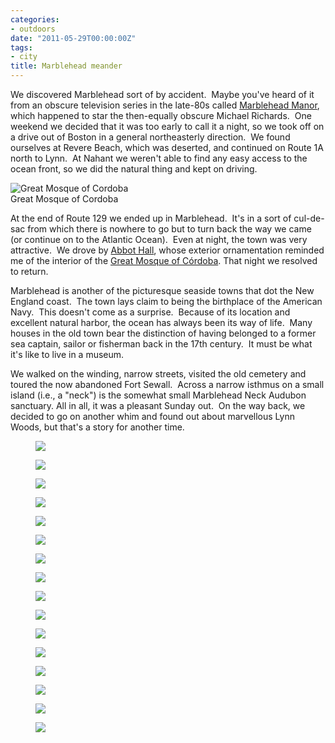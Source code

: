 ```yaml
---
categories:
- outdoors
date: "2011-05-29T00:00:00Z"
tags:
- city
title: Marblehead meander
---
```

We discovered Marblehead sort of by accident.  Maybe you've heard of it from an obscure television series in the late-80s called [Marblehead Manor](http://en.wikipedia.org/wiki/Marblehead_Manor), which happened to star the then-equally obscure Michael Richards.  One weekend we decided that it was too early to call it a night, so we took off on a drive out of Boston in a general northeasterly direction.  We found ourselves at Revere Beach, which was deserted, and continued on Route 1A north to Lynn.  At Nahant we weren't able to find any easy access to the ocean front, so we did the natural thing and kept on driving.

<img src="http://yentran.isamonkey.org/gallery/images/CordobaGreatMosque-300x223.jpg" alt="Great Mosque of Cordoba" />
<figcaption>Great Mosque of Cordoba</figcaption>

At the end of Route 129 we ended up in Marblehead.  It's in a sort of cul-de-sac from which there is nowhere to go but to turn back the way we came (or continue on to the Atlantic Ocean).  Even at night, the town was very attractive.  We drove by [Abbot Hall](http://en.wikipedia.org/wiki/Abbot_Hall_(Marblehead,_Massachusetts)), whose exterior ornamentation reminded me of the interior of the [Great Mosque of Córdoba](http://en.wikipedia.org/wiki/Cathedral%E2%80%93Mosque_of_C%C3%B3rdoba). That night we resolved to return.

Marblehead is another of the picturesque seaside towns that dot the New England coast.  The town lays claim to being the birthplace of the American Navy.  This doesn't come as a surprise.  Because of its location and excellent natural harbor, the ocean has always been its way of life.  Many houses in the old town bear the distinction of having belonged to a former sea captain, sailor or fisherman back in the 17th century.  It must be what it's like to live in a museum.

We walked on the winding, narrow streets, visited the old cemetery and toured the now abandoned Fort Sewall.  Across a narrow isthmus on a small island (i.e., a "neck") is the somewhat small Marblehead Neck Audubon sanctuary. All in all, it was a pleasant Sunday out.  On the way back, we decided to go on another whim and found out about marvellous Lynn Woods, but that's a story for another time.


<figure>
  <img src="http://yentran.isamonkey.org/gallery/marblehead/dsc_0001.jpg" />
</figure>
<figure>
  <img src="http://yentran.isamonkey.org/gallery/marblehead/dsc_0003.jpg" />
</figure>
<figure>
  <img src="http://yentran.isamonkey.org/gallery/marblehead/dsc_0004.jpg" />
</figure>
<figure>
  <img src="http://yentran.isamonkey.org/gallery/marblehead/dsc_0014.jpg" />
</figure>
<figure>
  <img src="http://yentran.isamonkey.org/gallery/marblehead/dsc_0017.jpg" />
</figure>
<figure>
  <img src="http://yentran.isamonkey.org/gallery/marblehead/dsc_0023.jpg" />
</figure>
<figure>
  <img src="http://yentran.isamonkey.org/gallery/marblehead/dsc_6115.jpg" />
</figure>
<figure>
  <img src="http://yentran.isamonkey.org/gallery/marblehead/dsc_6118.jpg" />
</figure>
<figure>
  <img src="http://yentran.isamonkey.org/gallery/marblehead/dsc_6119.jpg" />
</figure>
<figure>
  <img src="http://yentran.isamonkey.org/gallery/marblehead/dsc_6126.jpg" />
</figure>
<figure>
  <img src="http://yentran.isamonkey.org/gallery/marblehead/dsc_6134.jpg" />
</figure>
<figure>
  <img src="http://yentran.isamonkey.org/gallery/marblehead/dsc_6137.jpg" />
</figure>
<figure>
  <img src="http://yentran.isamonkey.org/gallery/marblehead/dsc_6142.jpg" />
</figure>
<figure>
  <img src="http://yentran.isamonkey.org/gallery/marblehead/dsc_6145.jpg" />
</figure>
<figure>
  <img src="http://yentran.isamonkey.org/gallery/marblehead/dsc_6147.jpg" />
</figure>
<figure>
  <img src="http://yentran.isamonkey.org/gallery/marblehead/dsc_6149.jpg" />
</figure>

</div>
